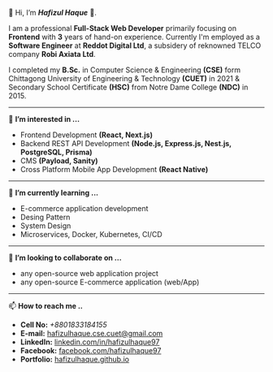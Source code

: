 👋 Hi, I’m ***Hafizul Haque*** 🙂.

I am a professional **Full-Stack Web Developer** primarily focusing on **Frontend** with **3** years of hand-on experience. Currently I'm employed as a **Software Engineer** at **Reddot Digital Ltd**, a subsidery of reknowned TELCO company **Robi Axiata Ltd**.

I completed my **B.Sc.** in Computer Science & Engineering **(CSE)** form Chittagong University of Engineering & Technology **(CUET)** in 2021 & Secondary School Certificate **(HSC)** from Notre Dame College **(NDC)** in 2015. 

<hr/>

👀 **I’m interested in ...**

- Frontend Development **(React, Next.js)**
- Backend REST API Development **(Node.js, Express.js, Nest.js, PostgreSQL, Prisma)**
- CMS **(Payload, Sanity)**
- Cross Platform Mobile App Development **(React Native)**

<hr/>

🌱 **I’m currently learning ...**

 - E-commerce application development
 - Desing Pattern
 - System Design
 - Microservices, Docker, Kubernetes, CI/CD
 
 <hr/>
 
💞️ **I’m looking to collaborate on ...**

- any open-source web application project 
- any open-source E-commerce application (web/App) 

<hr/>

📫 **How to reach me ..**

- **Cell No:** *+8801833184155*
- **E-mail:** [hafizulhaque.cse.cuet@gmail.com](mailto:hafizulhaque.cse.cuet@gmail.com)
- **LinkedIn:** [linkedin.com/in/hafizulhaque97](https://www.linkedin.com/in/hafizulhaque97)
- **Facebook:** [facebook.com/hafizulhaque97](https://www.facebook.com/hafizulhaque97)
- **Portfolio:** [hafizulhaque.github.io](https://hafizulhaque.github.io/)


<!---
HafizulHaque/HafizulHaque is a ✨ special ✨ repository because its `README.md` (this file) appears on your GitHub profile.
You can click the Preview link to take a look at your changes.
--->
